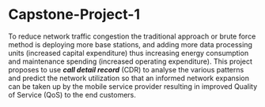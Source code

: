 # Capstone-Project-1

To reduce network traffic congestion the traditional approach or brute force method is deploying more base stations, and adding more data processing units (increased capital expenditure) thus increasing energy consumption and maintenance spending (increased operating expenditure). This project proposes to use __*call detail record*__ (CDR) to analyse the various patterns and predict the network utilization so that an informed network expansion can be taken up by the mobile service provider resulting in improved Quality of Service (QoS) to the end customers.

